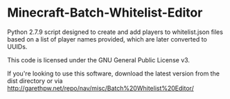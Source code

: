 # Minecraft-Batch-Whitelist-Editor
Python 2.7.9 script designed to create and add players to whitelist.json files based on a list of player names provided, which are later converted to UUIDs.

This code is licensed under the GNU General Public License v3.

If you're looking to use this software, download the latest version from the dist directory or via http://garethpw.net/repo/nav/misc/Batch%20Whitelist%20Editor/
